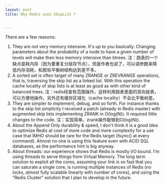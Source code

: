 ```yaml
---
layout: post
title: Why Redis uses SkipList ?


---
```




There are a few reasons:

1. They are not very memory intensive. It's up to you basically. Changing parameters about the probability of a node to have a given number of levels will make then less memory intensive than btrees.
    注：跳表的一个缺点是耗内存（因为要重复分层存节点），但是作者也说了，可以调参数来降低内存消耗，和那些平衡树结构达到差不多。
2.  A sorted set is often target of many ZRANGE or ZREVRANGE operations, that is, traversing the skip list as a linked list. With this operation the cache locality of skip lists is at least as good as with other kind of balanced trees.
    注：redis经查有范围操作，这样利用跳表里面的双向链表，可以方便地操作。另外还有缓存区域化（cache locality）不会比平衡树差。
3. They are simpler to implement, debug, and so forth. For instance thanks to the skip list simplicity I received a patch (already in Redis master) with augmented skip lists implementing ZRANK in O(log(N)). It required little changes to the code.
    注：实现简单。zrank操作能够到O(log(N)).
4. About the Append Only durability & speed, I don't think it is a good idea to optimize Redis at cost of more code and more complexity for a use case that IMHO should be rare for the Redis target (fsync() at every command). Almost no one is using this feature even with ACID SQL databases, as the performance hint is big anyway.
5. About threads: our experience shows that Redis is mostly I/O bound. I'm using threads to serve things from Virtual Memory. The long term solution to exploit all the cores, assuming your link is so fast that you can saturate a single core, is running multiple instances of Redis (no locks, almost fully scalable linearly with number of cores), and using the "Redis Cluster" solution that I plan to develop in the future.







